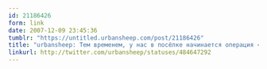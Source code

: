 ```yaml
---
id: 21186426
form: link
date: 2007-12-09 23:45:36
tumblr: "https://untitled.urbansheep.com/post/21186426"
title: "urbansheep: Тем временем, у нас в посёлке начинается операция «Детокс». Может, обойдётся без отключения комментариев, но Внутренняя Монголия ждёт."
linkurl: http://twitter.com/urbansheep/statuses/484647292
---
```


